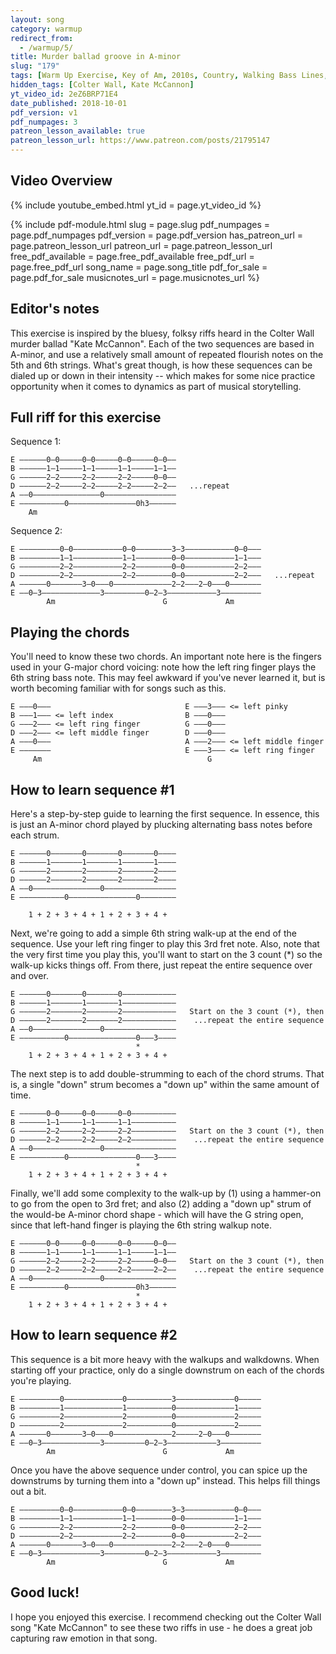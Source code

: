 ```yaml
---
layout: song
category: warmup
redirect_from:
  - /warmup/5/
title: Murder ballad groove in A-minor
slug: "179"
tags: [Warm Up Exercise, Key of Am, 2010s, Country, Walking Bass Lines, Licks & Fills]
hidden_tags: [Colter Wall, Kate McCannon]
yt_video_id: 2eZ6BRP71E4
date_published: 2018-10-01
pdf_version: v1
pdf_numpages: 3
patreon_lesson_available: true
patreon_lesson_url: https://www.patreon.com/posts/21795147
---
```


## Video Overview

{% include youtube_embed.html yt_id = page.yt_video_id %}

<!-- Coming soon! -->

{% include pdf-module.html slug = page.slug pdf_numpages = page.pdf_numpages pdf_version = page.pdf_version has_patreon_url = page.patreon_lesson_url patreon_url = page.patreon_lesson_url free_pdf_available = page.free_pdf_available free_pdf_url = page.free_pdf_url song_name = page.song_title pdf_for_sale = page.pdf_for_sale musicnotes_url = page.musicnotes_url %}

## Editor's notes

This exercise is inspired by the bluesy, folksy riffs heard in the Colter Wall murder ballad "Kate McCannon". Each of the two sequences are based in A-minor, and use a relatively small amount of repeated flourish notes on the 5th and 6th strings. What's great though, is how these sequences can be dialed up or down in their intensity -- which makes for some nice practice opportunity when it comes to dynamics as part of musical storytelling.

## Full riff for this exercise

Sequence 1:

    E —–—–––0–0–—–––0—0–—–––0–0–—–––0–0––
    B —–—–––1–1–—–––1—1–—–––1–1–—–––1–1––
    G —–—–––2–2–—–––2—2–—–––2–2–—–––0–0––
    D —–—–––2–2–—–––2—2–—–––2–2–—–––2–2––   ...repeat
    A —–0–——–—–—–———–—––0——––––—––––—––––
    E —–—––––—–—0—–––––––—–––––—0h3––––––
        Am

Sequence 2:

    E —–—–—–—––0–0––—––––––––0—0––––––––3–3–––––––––––0–0—––
    B —–—–—–—––1–1––—––––––––1—1––––––––0–0–––––––––––1–1—––
    G —–—–—–—––2–2––—––––––––2—2––––––––0–0–––––––––––2–2—––
    D —–—–—–—––2–2––—––––––––2—2––––––––0–0–––––––––––2–2—––   ...repeat
    A —–––—–0–—–—–—–3—0—–—0––——–—–––––––2–2—––2–0–––0––—––––
    E —–0–3–—–––—–—––—––3–––––—–—–0–2–3––––—––––––3––––—––––
            Am                        G             Am

## Playing the chords

You'll need to know these two chords. An important note here is the fingers used in your G-major chord voicing: note how the left ring finger plays the 6th string bass note. This may feel awkward if you've never learned it, but is worth becoming familiar with for songs such as this.

    E —––0–––                              E —––3––– <= left pinky
    B —––1––– <= left index                B —––0–––
    G —––2––– <= left ring finger          G —––0–––
    D —––2––– <= left middle finger        D —––0–––
    A —––0–—–                              A —––2–—– <= left middle finger
    E —––—–––                              E —––3––– <= left ring finger
         Am                                     G

## How to learn sequence #1

Here's a step-by-step guide to learning the first sequence. In essence, this is just an A-minor chord played by plucking alternating bass notes before each strum.

    E —–—–––0–––—–––0—––—–––0–––—–––0––––
    B —–—–––1–––—–––1—––—–––1–––—–––1––––
    G —–—–––2–––—–––2—––—–––2–––—–––2––––
    D —–—–––2–––—–––2—––—–––2–––—–––2––––
    A —–0–——–—–—–———–—––0——––––—–––––––––
    E —–—––––—–—0—–––––––—–––––—0––––––––

        1 + 2 + 3 + 4 + 1 + 2 + 3 + 4 +

Next, we're going to add a simple 6th string walk-up at the end of the sequence. Use your left ring finger to play this 3rd fret note. Also, note that the very first time you play this, you'll want to start on the 3 count (*) so the walk-up kicks things off. From there, just repeat the entire sequence over and over.

    E —–—–––0–––—–––0—––—–––0–––—–––—––––
    B —–—–––1–––—–––1—––—–––1–––—–––—––––
    G —–—–––2–––—–––2—––—–––2–––—–––—––––   Start on the 3 count (*), then
    D —–—–––2–––—–––2—––—–––2–––—–––—––––    ...repeat the entire sequence
    A —–0–——–—–—–———–—––0——––––—––––—––––
    E —–—––––—–—0—–––––––—–––––—0–––3––––
                                *
        1 + 2 + 3 + 4 + 1 + 2 + 3 + 4 +

The next step is to add double-strumming to each of the chord strums. That is, a single "down" strum becomes a "down up" within the same amount of time.

    E —–—–––0–0–—–––0—0–—–––0–0–—–––—––––
    B —–—–––1–1–—–––1—1–—–––1–1–—–––—––––
    G —–—–––2–2–—–––2—2–—–––2–2–—–––—––––   Start on the 3 count (*), then
    D —–—–––2–2–—–––2—2–—–––2–2–—–––—––––    ...repeat the entire sequence
    A —–0–——–—–—–———–—––0——––––—––––—––––
    E —–—––––—–—0—–––––––—–––––—0–––3––––
                                *
        1 + 2 + 3 + 4 + 1 + 2 + 3 + 4 +

Finally, we'll add some complexity to the walk-up by (1) using a hammer-on to go from the open to 3rd fret; and also (2) adding a "down up" strum of the would-be A-minor chord shape - which will have the G string open, since that left-hand finger is playing the 6th string walkup note.

    E —–—–––0–0–—–––0—0–—–––0–0–—–––0–0––
    B —–—–––1–1–—–––1—1–—–––1–1–—–––1–1––
    G —–—–––2–2–—–––2—2–—–––2–2–—–––0–0––   Start on the 3 count (*), then
    D —–—–––2–2–—–––2—2–—–––2–2–—–––2–2––    ...repeat the entire sequence
    A —–0–——–—–—–———–—––0——––––—––––—––––
    E —–—––––—–—0—–––––––—–––––—0h3––––––
                                *
        1 + 2 + 3 + 4 + 1 + 2 + 3 + 4 +

## How to learn sequence #2

This sequence is a bit more heavy with the walkups and walkdowns. When starting off your practice, only do a single downstrum on each of the chords you're playing.

    E —–—–—–—––0––––—––––––––0—–––––––––3–––––––––––––0––—––
    B —–—–—–—––1––––—––––––––1—–––––––––0–––––––––––––1––—––
    G —–—–—–—––2––––—––––––––2—–––––––––0–––––––––––––2––—––
    D —–—–—–—––2––––—––––––––2—–––––––––0–––––––––––––2––—––
    A —–––—–0–—–—–—–3—0—–—0––——–—–––––––2––—––2–0–––0––—––––
    E —–0–3–—–––—–—––—––3–––––—–—–0–2–3––––—––––––3––––—––––
            Am                        G             Am

Once you have the above sequence under control, you can spice up the downstrums by turning them into a "down up" instead. This helps fill things out a bit.

    E —–—–—–—––0–0––—––––––––0—0––––––––3–3–––––––––––0–0—––
    B —–—–—–—––1–1––—––––––––1—1––––––––0–0–––––––––––1–1—––
    G —–—–—–—––2–2––—––––––––2—2––––––––0–0–––––––––––2–2—––
    D —–—–—–—––2–2––—––––––––2—2––––––––0–0–––––––––––2–2—––
    A —–––—–0–—–—–—–3—0—–—0––——–—–––––––2–2—––2–0–––0––—––––
    E —–0–3–—–––—–—––—––3–––––—–—–0–2–3––––—––––––3––––—––––
            Am                        G             Am

## Good luck!

I hope you enjoyed this exercise. I recommend checking out the Colter Wall song "Kate McCannon" to see these two riffs in use - he does a great job capturing raw emotion in that song.
